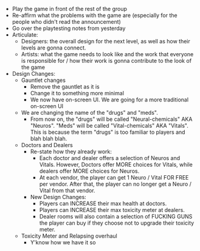 - Play the game in front of the rest of the group
- Re-affirm what the problems with the game are (especially for the people who didn't read the announcement)
- Go over the playtesting notes from yesterday
- Articulate:
	- Designers: the overall design for the next level, as well as how their levels are gonna connect.
	- Artists: what the game needs to look like and the work that everyone is responsible for / how their work is gonna contribute to the look of the game
- Design Changes:
	- Gauntlet changes
		- Remove the gauntlet as it is
		- Change it to something more minimal
		- We now have on-screen UI. We are going for a more traditional on-screen UI
	- We are changing the name of the "drugs" and "meds".
		- From now on, the "drugs" will be called "Neural-chemicals" AKA "Neuros". "Meds" will be called "Vital-chemicals" AKA "Vitals". This is because the term "drugs" is too familiar to players and blah blah blah.
	- Doctors and Dealers
		- Re-state how they already work:
			- Each doctor and dealer offers a selection of Neuros and Vitals. However, Doctors offer MORE choices for Vitals, while dealers offer MORE choices for Neuros.
			- At each vendor, the player can get 1 Neuro / Vital FOR FREE per vendor. After that, the player can no longer get a Neuro / Vital from that vendor.
		- New Design Changes:
			- Players can INCREASE their max health at doctors.
			- Players can INCREASE their max toxicity meter at dealers.
			- Dealer rooms will also contain a selection of FUCKING GUNS the player can buy if they choose not to upgrade their toxicity meter.
	- Toxicity Meter and Relapsing overhaul
		- Y'know how we have it so 
